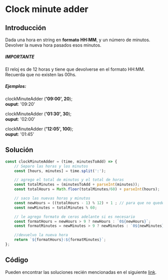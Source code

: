 

# Clock minute adder
## Introducción
Dada una hora en string en **formato HH:MM**, y un número de minutos.
Devolver la nueva hora pasados esos minutos.

##### IMPORTANTE
El reloj es de 12 horas y tiene que devolverse en el formato HH:MM. Recuerda que no existen las 00hs.

##### Ejemplos:
clockMinuteAdder (**'09:00', 20**);   
**ouput**: '09:20'    

clockMinuteAdder (**'01:30', 30**);    
**ouput**: '02:00'     

clockMinuteAdder (**'12:05', 100**);      
**ouput**: '01:45'

## Solución
```javascript
const clockMinuteAdder = (time, minutesToAdd) => {
    // Separo las horas y los minutos
    const [hours, minutes] = time.split(':');

    // agrego el total de minutos y el total de horas
    const totalMinutes = (minutesToAdd + parseInt(minutes));
    const totalHours = Math.floor(totalMinutes/60) + parseInt(hours);

    // saco las nuevas horas y minutos
    const newHours = ((totalHours - 1) % 12) + 1 ; // para que no quede 0hrs
    const newMinutes = totalMinutes % 60;

    // le agrego formato de ceros adelante si es necesario
    const formatHours = newHours > 9 ? newHours : `0${newHours}`;
    const formatMinutes = newMinutes > 9 ? newMinutes : `0${newMinutes}`;

    //devuelvo la nueva hora
    return `${formatHours}:${formatMinutes}`;
};
```

## Código
Pueden encontrar las soluciones recién mencionadas en el siguiente [link](https://repl.it/KEvy/3).
